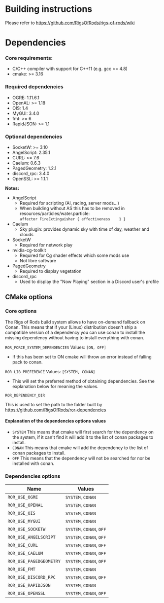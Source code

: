 # Building instructions

Please refer to https://github.com/RigsOfRods/rigs-of-rods/wiki

# Dependencies

### Core requirements:

* C/C++ compiler with support for C++11 (e.g. gcc >= 4.8)
* cmake: >= 3.16

### Required dependencies

* OGRE:  1.11.6.1
* OpenAL: >= 1.18
* OIS:  1.4
* MyGUI:  3.4.0
* fmt: >= 6
* RapidJSON: >= 1.1

### Optional dependencies

* SocketW: >= 3.10
* AngelScript:  2.35.1
* CURL: >= 7.6
* Caelum:  0.6.3
* PagedGeometry:  1.2.1
* discord_rpc:  3.4.0
* OpenSSL: >= 1.1.1

**Notes:**

* AngelScript
    * Required for scripting (AI, racing, server mods...)
    * When building without AS this has to be removed in resources/particles/water.particle:  
      `affector FireExtinguisher { effectiveness 	1 }`
* Caelum
    * Sky plugin: provides dynamic sky with time of day, weather and clouds
* SocketW
    * Required for network play
* nvidia-cg-toolkit
    * Required for Cg shader effects which some mods use
    * Not libre software
* PagedGeometry
    * Required to display vegetation
* discord_rpc
    * Used to display the "Now Playing" section in a Discord user's profile

## CMake options

### Core options

The Rigs of Rods build system allows to have on-demand fallback on Conan.
This means that if your (Linux) distribution doesn't ship a compatible version of a dependency you can use conan to
install the missing dependency without having to install everything with conan.

`ROR_FORCE_SYSTEM_DEPENDENCIES`
Values: `[ON, OFF]`

* If this has been set to ON cmake will throw an error instead of falling pack to conan.

`ROR_LIB_PREFERENCE`
Values: `[SYSTEM, CONAN]`

* This will set the preferred method of obtaining dependencies.
  See the explanation below for meaning the values.

`ROR_DEPENDENCY_DIR`

This is used to set the path to the folder built by https://github.com/RigsOfRods/ror-dependencies

#### **Explanation of the dependencies options values**

* `SYSTEM` This means that cmake will first search for the dependency on the system, if it can't find it will add it to
  the list of conan packages to install.
* `CONAN` This means that cmake will add the dependency to the list of conan packages to install.
* `OFF` This means that the dependency will not be searched for nor be installed with conan.

### Dependencies options

| Name                    | Values                   |
|-------------------------|--------------------------|
| `ROR_USE_OGRE`          | `SYSTEM`, `CONAN`        |
| `ROR_USE_OPENAL`        | `SYSTEM`, `CONAN`        |
| `ROR_USE_OIS`           | `SYSTEM`, `CONAN`        |
| `ROR_USE_MYGUI`         | `SYSTEM`, `CONAN`        |
| `ROR_USE_SOCKETW`       | `SYSTEM`, `CONAN`, `OFF` |
| `ROR_USE_ANGELSCRIPT`   | `SYSTEM`, `CONAN`, `OFF` |
| `ROR_USE_CURL`          | `SYSTEM`, `CONAN`, `OFF` |
| `ROR_USE_CAELUM`        | `SYSTEM`, `CONAN`, `OFF` |
| `ROR_USE_PAGEDGEOMETRY` | `SYSTEM`, `CONAN`, `OFF` |
| `ROR_USE_FMT`           | `SYSTEM`, `CONAN`        |
| `ROR_USE_DISCORD_RPC`   | `SYSTEM`, `CONAN`, `OFF` |
| `ROR_USE_RAPIDJSON`     | `SYSTEM`, `CONAN`        |
| `ROR_USE_OPENSSL`       | `SYSTEM`, `CONAN`, `OFF` |
